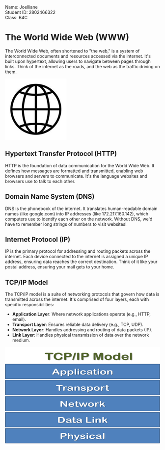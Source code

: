 Name: Joelliane   
Student ID: 2802466322   
Class: B4C   

# The World Wide Web (WWW)

The World Wide Web, often shortened to "the web," is a system of interconnected documents and resources accessed via the internet. It's built upon hypertext, allowing users to navigate between pages through links. Think of the internet as the roads, and the web as the traffic driving on them.


![WWW Logo](www.jpg)

## Hypertext Transfer Protocol (HTTP)

HTTP is the foundation of data communication for the World Wide Web. It defines how messages are formatted and transmitted, enabling web browsers and servers to communicate. It's the language websites and browsers use to talk to each other.

## Domain Name System (DNS)

DNS is the phonebook of the internet. It translates human-readable domain names (like google.com) into IP addresses (like 172.217.160.142), which computers use to identify each other on the network. Without DNS, we'd have to remember long strings of numbers to visit websites!

## Internet Protocol (IP)

IP is the primary protocol for addressing and routing packets across the internet. Each device connected to the internet is assigned a unique IP address, ensuring data reaches the correct destination. Think of it like your postal address, ensuring your mail gets to your home.

## TCP/IP Model

The TCP/IP model is a suite of networking protocols that govern how data is transmitted across the internet. It's comprised of four layers, each with specific responsibilities:

- **Application Layer**: Where network applications operate (e.g., HTTP, email).
- **Transport Layer**: Ensures reliable data delivery (e.g., TCP, UDP).
- **Network Layer**: Handles addressing and routing of data packets (IP).
- **Link Layer**: Handles physical transmission of data over the network medium.

![TCP/IP Model](tcp_ip_model.png)
